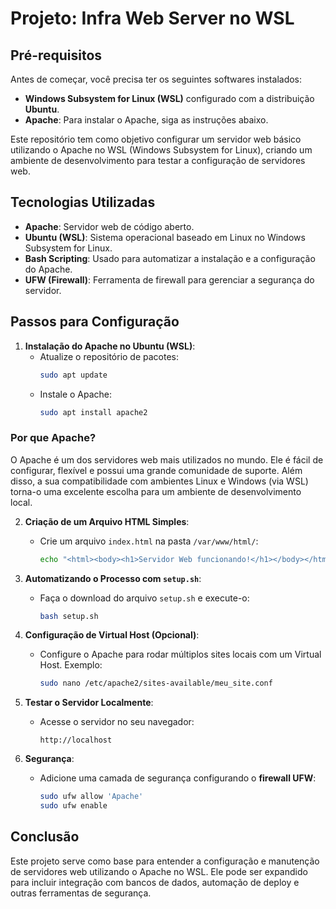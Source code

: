 # Projeto: Infra Web Server no WSL

## Pré-requisitos

Antes de começar, você precisa ter os seguintes softwares instalados:

- **Windows Subsystem for Linux (WSL)** configurado com a distribuição **Ubuntu**.
- **Apache**: Para instalar o Apache, siga as instruções abaixo.

Este repositório tem como objetivo configurar um servidor web básico utilizando o Apache no WSL (Windows Subsystem for Linux), criando um ambiente de desenvolvimento para testar a configuração de servidores web.

## Tecnologias Utilizadas

- **Apache**: Servidor web de código aberto.
- **Ubuntu (WSL)**: Sistema operacional baseado em Linux no Windows Subsystem for Linux.
- **Bash Scripting**: Usado para automatizar a instalação e a configuração do Apache.
- **UFW (Firewall)**: Ferramenta de firewall para gerenciar a segurança do servidor.

## Passos para Configuração

1. **Instalação do Apache no Ubuntu (WSL)**:
    - Atualize o repositório de pacotes:
      ```bash
      sudo apt update
      ```
    - Instale o Apache:
      ```bash
      sudo apt install apache2
      ```
### Por que Apache?

O Apache é um dos servidores web mais utilizados no mundo. Ele é fácil de configurar, flexível e possui uma grande comunidade de suporte. Além disso, a sua compatibilidade com ambientes Linux e Windows (via WSL) torna-o uma excelente escolha para um ambiente de desenvolvimento local.

2. **Criação de um Arquivo HTML Simples**:
    - Crie um arquivo `index.html` na pasta `/var/www/html/`:
      ```bash
      echo "<html><body><h1>Servidor Web funcionando!</h1></body></html>" > /var/www/html/index.html
      ```

3. **Automatizando o Processo com `setup.sh`**:
    - Faça o download do arquivo `setup.sh` e execute-o:
      ```bash
      bash setup.sh
      ```

4. **Configuração de Virtual Host (Opcional)**:
    - Configure o Apache para rodar múltiplos sites locais com um Virtual Host. Exemplo:
      ```bash
      sudo nano /etc/apache2/sites-available/meu_site.conf
      ```

5. **Testar o Servidor Localmente**:
    - Acesse o servidor no seu navegador:
      ```
      http://localhost
      ```

6. **Segurança**:
    - Adicione uma camada de segurança configurando o **firewall UFW**:
      ```bash
      sudo ufw allow 'Apache'
      sudo ufw enable
      ```

## Conclusão

Este projeto serve como base para entender a configuração e manutenção de servidores web utilizando o Apache no WSL. Ele pode ser expandido para incluir integração com bancos de dados, automação de deploy e outras ferramentas de segurança.

